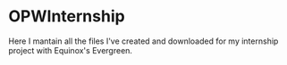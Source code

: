 OPWInternship
=============

Here I mantain all the files I've created and downloaded for my internship project with Equinox's Evergreen.
